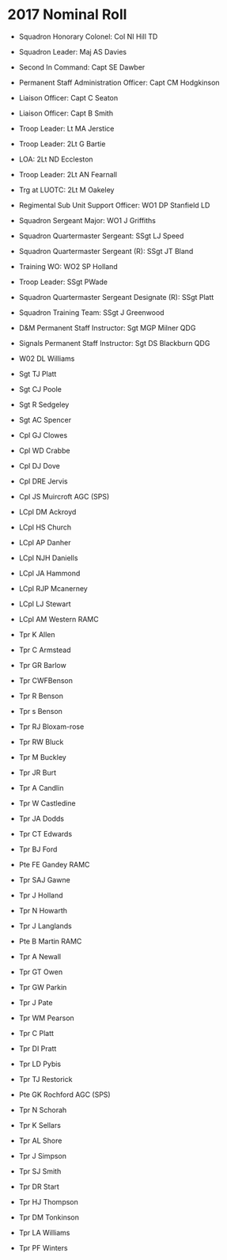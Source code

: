 # 2017 Nominal Roll

* Squadron Honorary Colonel: Col NI Hill TD
* Squadron Leader: Maj AS Davies
* Second In Command: Capt SE Dawber
* Permanent Staff Administration Officer: Capt CM Hodgkinson
* Liaison Officer: Capt C Seaton
* Liaison Officer: Capt B Smith
* Troop Leader: Lt MA Jerstice
* Troop Leader: 2Lt G Bartie
* LOA: 2Lt ND Eccleston
* Troop Leader: 2Lt AN Fearnall
* Trg at LUOTC: 2Lt M Oakeley
* Regimental Sub Unit Support Officer: WO1 DP Stanfield LD
* Squadron Sergeant Major: WO1 J Griffiths
* Squadron Quartermaster Sergeant: SSgt LJ Speed
* Squadron Quartermaster Sergeant (R): SSgt JT Bland
* Training WO: WO2 SP Holland
* Troop Leader: SSgt PWade
* Squadron Quartermaster Sergeant Designate (R): SSgt Platt
* Squadron Training Team: SSgt J Greenwood
* D&M Permanent Staff Instructor: Sgt MGP Milner QDG
* Signals Permanent Staff Instructor: Sgt DS Blackburn QDG

* W02 DL Williams
* Sgt TJ Platt
* Sgt CJ Poole
* Sgt R Sedgeley
* Sgt AC Spencer
* Cpl GJ Clowes
* Cpl WD Crabbe
* Cpl DJ Dove
* Cpl DRE Jervis
* Cpl JS Muircroft AGC (SPS)
* LCpl DM Ackroyd
* LCpl HS Church
* LCpl AP Danher
* LCpl NJH Daniells
* LCpl JA Hammond
* LCpl RJP Mcanerney
* LCpl LJ Stewart
* LCpl AM Western RAMC
* Tpr K Allen
* Tpr C Armstead
* Tpr GR Barlow
* Tpr CWFBenson
* Tpr R Benson
* Tpr s Benson
* Tpr RJ Bloxam-rose
* Tpr RW Bluck
* Tpr M Buckley
* Tpr JR Burt
* Tpr A Candlin
* Tpr W Castledine
* Tpr JA Dodds
* Tpr CT Edwards
* Tpr BJ Ford
* Pte FE Gandey RAMC
* Tpr SAJ Gawne
* Tpr J Holland
* Tpr N Howarth
* Tpr J Langlands
* Pte B Martin RAMC
* Tpr A Newall
* Tpr GT Owen
* Tpr GW Parkin
* Tpr J Pate
* Tpr WM Pearson
* Tpr C Platt
* Tpr DI Pratt
* Tpr LD Pybis
* Tpr TJ Restorick
* Pte GK Rochford AGC (SPS)
* Tpr N Schorah
* Tpr K Sellars
* Tpr AL Shore
* Tpr J Simpson
* Tpr SJ Smith
* Tpr DR Start
* Tpr HJ Thompson
* Tpr DM Tonkinson
* Tpr LA Williams
* Tpr PF Winters
